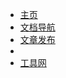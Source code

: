 <!-- _navbar.md -->

* [主页](/)
* [文档导航](/README.md)
* [文章发布](/article-release/home.md)
* []()
*  [工具网](https://buble.cn/dashboard/workbeach)

